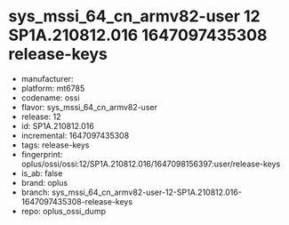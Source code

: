 # sys_mssi_64_cn_armv82-user 12 SP1A.210812.016 1647097435308 release-keys
- manufacturer: 
- platform: mt6785
- codename: ossi
- flavor: sys_mssi_64_cn_armv82-user
- release: 12
- id: SP1A.210812.016
- incremental: 1647097435308
- tags: release-keys
- fingerprint: oplus/ossi/ossi:12/SP1A.210812.016/1647098156397:user/release-keys
- is_ab: false
- brand: oplus
- branch: sys_mssi_64_cn_armv82-user-12-SP1A.210812.016-1647097435308-release-keys
- repo: oplus_ossi_dump
